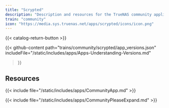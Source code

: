 ```yaml
---
title: "Scrypted"
description: "Description and resources for the TrueNAS community application called Scrypted."
train: "community"
icon: "https://media.sys.truenas.net/apps/scrypted/icons/icon.png"
---
```


{{< catalog-return-button >}}

{{< github-content 
    path="trains/community/scrypted/app_versions.json"
	includeFile="/static/includes/apps/Apps-Understanding-Versions.md"
>}}

## Resources

{{< include file="/static/includes/apps/CommunityApp.md" >}}

{{< include file="/static/includes/apps/CommunityPleaseExpand.md" >}}

